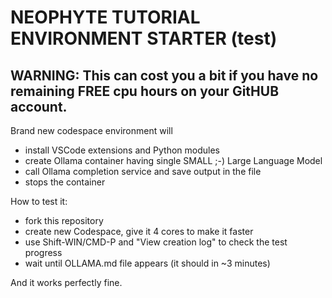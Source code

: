 # NEOPHYTE TUTORIAL ENVIRONMENT STARTER (test)

## WARNING: This can cost you a bit if you have no remaining FREE cpu hours on your GitHUB account.

Brand new codespace environment will
- install VSCode extensions and Python modules
- create Ollama container having single SMALL ;-) Large Language Model
- call Ollama completion service and save output in the file
- stops the container
 
How to test it:
- fork this repository
- create new Codespace, give it 4 cores to make it faster
- use Shift-WIN/CMD-P and "View creation log" to check the test progress
- wait until OLLAMA.md file appears (it should in ~3 minutes)

And it works perfectly fine.
